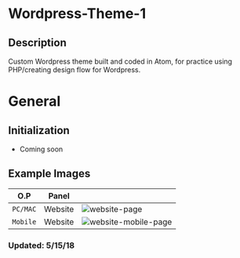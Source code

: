 # Wordpress-Theme-1
## Description
Custom Wordpress theme built and coded in Atom, for practice using PHP/creating design flow for Wordpress.

# General
## Initialization
- Coming soon

## Example Images
| O.P | Panel | |
| --- | --- | --- |
| `PC/MAC` | Website | ![website-page](public/images/preview_images/website-preview.png) |
| `Mobile` | Website | ![website-mobile-page](public/images/preview_images/website-mobile-preview.png) |

### Updated: 5/15/18
